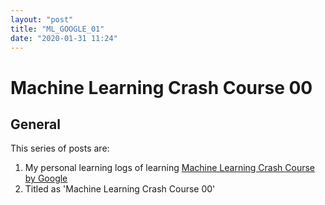 ```yaml
---
layout: "post"
title: "ML_GOOGLE_01"
date: "2020-01-31 11:24"
---
```


# Machine Learning Crash Course 00

## General

This series of posts are:

1. My personal learning logs of learning [Machine Learning Crash Course by Google](https://developers.google.com/machine-learning/crash-course)
2. Titled as 'Machine Learning Crash Course 00'
